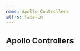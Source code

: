 ```yaml
---
name: Apollo Controllers
attrs: fade-in
---
```


<h2>
  <span fit>Apollo</span>
  <span fit uppercase>Controllers</span>
</h2>
